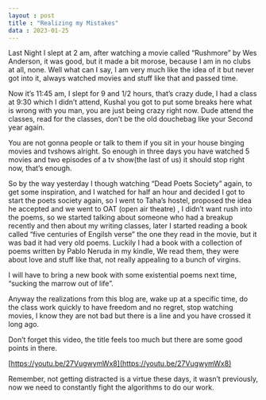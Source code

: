 ```yaml
---
layout : post
title : "Realizing my Mistakes"
data : 2023-01-25
---
```

Last Night I slept at 2 am, after watching a movie called “Rushmore” by Wes Anderson, it was good, but it made a bit morose, because I am in no clubs at all, none. Well what can I say, I am very much like the idea of it but never got into it, always watched movies and stuff like that and passed time.

Now it’s 11:45 am, I slept for 9 and 1/2 hours, that’s crazy dude, I had a class at 9:30 which I didn’t attend, Kushal you got to put some breaks here what is wrong with you man, you are just being crazy right now. Dude attend the classes, read for the classes, don’t be the old douchebag like your Second year again.

You are not gonna people or talk to them if you sit in your house binging movies and tvshows alright. So enough in three days you have watched 5 movies and two episodes of a tv show(the last of us) it should stop right now, that’s enough.

So by the way yesterday I though watching “Dead Poets Society” again, to get some inspiration, and I watched for half an hour and decided I got to start the poets society again, so I went to Taha’s hostel, proposed the idea he accepted and we went to OAT (open air theatre) , I didn’t want rush into the poems, so we started talking about someone who had a breakup recently and then about my writing classes, later I started reading a book called “five centuries of Engilsh verse” the one they read in the movie, but it was bad it had very old poems. Luckily I had a book with a collection of poems written by Pablo Neruda in my kindle, We read them, they were about love and stuff like that, not really appealing to a bunch of virgins.

I will have to bring a new book with some existential poems next time, “sucking the marrow out of life”.

Anyway the realizations from this blog are, wake up at a specific time, do the class work quickly to have freedom and no regret, stop watching movies, I know they are not bad but there is a line and you have crossed it long ago.

Don’t forget this video, the title feels too much but there are some good points in there.

[https://youtu.be/27VugwymWx8](https://youtu.be/27VugwymWx8)

Remember, not getting distracted is a virtue these days, it wasn’t previously, now we need to constantly fight the algorithms to do our work.